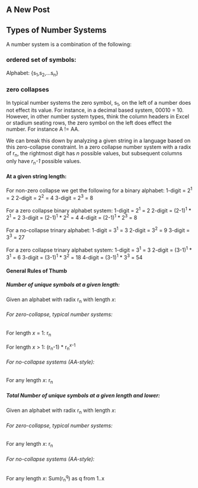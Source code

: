 ## A New Post

## Types of Number Systems

A number system is a combination of the following:

### ordered set of symbols:

Alphabet: {s<sub>1</sub>,s<sub>2</sub>,...s<sub>n</sub>}

### zero collapses

In typical number systems the zero symbol, s<sub>1</sub>, on the left of a number does not effect its value. For instance, in a decimal based system, 00010 = 10. However, in other number system types, think the column headers in Excel or stadium seating rows, the zero symbol on the left does effect the number. For instance A != AA.

We can break this down by analyzing a given string in a language based on this zero-collapse constraint. In a zero collapse number system with a radix of r<sub>n</sub>, the rightmost digit has _n_ possible values, but subsequent columns only have _r<sub>n</sub>-1_ possible values.

#### At a given string length:

For non-zero collapse we get the following for a binary alphabet:
1-digit = 2<sup>1</sup> = 2
2-digit = 2<sup>2</sup> = 4
3-digit = 2<sup>3</sup> = 8

For a zero collapse binary alphabet system:
1-digit = 2<sup>1</sup> = 2
2-digit = (2-1)<sup>1</sup> * 2<sup>1</sup> = 2
3-digit = (2-1)<sup>1</sup> * 2<sup>2</sup> = 4
4-digit = (2-1)<sup>1</sup> * 2<sup>3</sup> = 8

For a no-collapse trinary alphabet:
1-digit = 3<sup>1</sup> = 3
2-digit = 3<sup>2</sup> = 9
3-digit = 3<sup>3</sup> = 27

For a zero collapse trinary alphabet system:
1-digit = 3<sup>1</sup> = 3
2-digit = (3-1)<sup>1</sup> * 3<sup>1</sup> = 6
3-digit = (3-1)<sup>1</sup> * 3<sup>2</sup> = 18
4-digit = (3-1)<sup>1</sup> * 3<sup>3</sup> = 54

#### General Rules of Thumb

##### Number of unique symbols at a given length:
Given an alphabet with radix r<sub>n</sub> with length _x_:

###### For zero-collapse, typical number systems: 

For length _x_ = 1: r<sub>n</sub>

For length _x_ > 1: (r<sub>n</sub>-1) * r<sub>n</sub><sup>_x_-1</sup>

###### For no-collapse systems (AA-style):

For any length _x_: r<sub>n</sub>


##### Total Number of unique symbols at a given length and lower:
Given an alphabet with radix r<sub>n</sub> with length _x_:

###### For zero-collapse, typical number systems: 

For any length _x_: r<sub>n</sub>

###### For no-collapse systems (AA-style):

For any length _x_: Sum(r<sub>n</sub><sup>q</sup>) as q from 1..x




